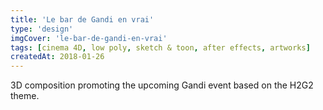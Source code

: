 ```yaml
---
title: 'Le bar de Gandi en vrai'
type: 'design'
imgCover: 'le-bar-de-gandi-en-vrai'
tags: [cinema 4D, low poly, sketch & toon, after effects, artworks]
createdAt: 2018-01-26
---
```

3D composition promoting the upcoming Gandi event based on the H2G2 theme.
<!--more-->